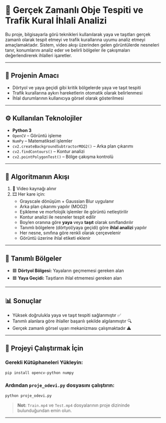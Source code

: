 # 🚦 Gerçek Zamanlı Obje Tespiti ve Trafik Kural İhlali Analizi

Bu proje, bilgisayarla görü teknikleri kullanılarak yaya ve taşıtları gerçek zamanlı olarak tespit etmeyi ve trafik kurallarına uyumu analiz etmeyi amaçlamaktadır. Sistem, video akışı üzerinden gelen görüntülerde nesneleri tanır, konumlarını analiz eder ve belirli bölgeler ile çakışmaları değerlendirerek ihlalleri işaretler.

---

## 🎯 Projenin Amacı

- Dörtyol ve yaya geçidi gibi kritik bölgelerde yaya ve taşıt tespiti
- Trafik kurallarına aykırı hareketlerin otomatik olarak belirlenmesi
- İhlal durumlarının kullanıcıya görsel olarak gösterilmesi

---

## ⚙️ Kullanılan Teknolojiler

- **Python 3**
- `OpenCV` – Görüntü işleme
- `NumPy` – Matematiksel işlemler
- `cv2.createBackgroundSubtractorMOG2()` – Arka plan çıkarımı
- `cv2.findContours()` – Kontur analizi
- `cv2.pointPolygonTest()` – Bölge çakışma kontrolü

---

## 🧠 Algoritmanın Akışı

1. 🎥 Video kaynağı alınır
2. 🎞️ Her kare için:
   - Grayscale dönüşüm + Gaussian Blur uygulanır
   - Arka plan çıkarımı yapılır (MOG2)
   - Eşikleme ve morfolojik işlemler ile görüntü netleştirilir
   - Kontur analizi ile nesneler tespit edilir
   - Boy/en oranına göre **yaya** veya **taşıt** olarak sınıflandırılır
   - Tanımlı bölgelere (dörtyol/yaya geçidi) göre **ihlal analizi** yapılır
   - Her nesne, sınıfına göre renkli olarak çerçevelenir
   - Görüntü üzerine ihlal etiketi eklenir

---

## 📍 Tanımlı Bölgeler

- 🟩 **Dörtyol Bölgesi:** Yayaların geçmemesi gereken alan
- 🟦 **Yaya Geçidi:** Taşıtların ihlal etmemesi gereken alan

---

## 📊 Sonuçlar

- Yüksek doğrulukla yaya ve taşıt tespiti sağlanmıştır ✅
- Tanımlı alanlara göre ihlaller başarılı şekilde algılanmıştır 🔍
- Gerçek zamanlı görsel uyarı mekanizması çalışmaktadır ⚠️

---

## 🚀 Projeyi Çalıştırmak İçin

### Gerekli Kütüphaneleri Yükleyin:

```bash
pip install opencv-python numpy
```

### Ardından `proje_odevi.py` dosyasını çalıştırın:

```bash
python proje_odevi.py
```

> **Not:** `Train.mp4` ve `Test.mp4` dosyalarının proje dizininde bulunduğundan emin olun.

---
